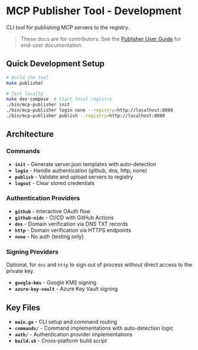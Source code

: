 # MCP Publisher Tool - Development

CLI tool for publishing MCP servers to the registry.

> These docs are for contributors. See the [Publisher User Guide](../../docs/guides/publishing/publish-server.md) for end-user documentation.

## Quick Development Setup

```bash
# Build the tool
make publisher

# Test locally 
make dev-compose  # Start local registry
./bin/mcp-publisher init
./bin/mcp-publisher login none --registry=http://localhost:8080
./bin/mcp-publisher publish --registry=http://localhost:8080
```

## Architecture

### Commands
- **`init`** - Generate server.json templates with auto-detection
- **`login`** - Handle authentication (github, dns, http, none)  
- **`publish`** - Validate and upload servers to registry
- **`logout`** - Clear stored credentials

### Authentication Providers
- **`github`** - Interactive OAuth flow
- **`github-oidc`** - CI/CD with GitHub Actions
- **`dns`** - Domain verification via DNS TXT records
- **`http`** - Domain verification via HTTPS endpoints
- **`none`** - No auth (testing only)

### Signing Providers
Optional, for `dns` and `http` to sign out of process without direct access to the private key.

- **`google-kms`** - Google KMS signing 
- **`azure-key-vault`** - Azure Key Vault signing

## Key Files

- **`main.go`** - CLI setup and command routing
- **`commands/`** - Command implementations with auto-detection logic
- **`auth/`** - Authentication provider implementations
- **`build.sh`** - Cross-platform build script
